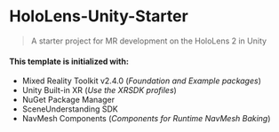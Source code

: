 # HoloLens-Unity-Starter

> A starter project for MR development on the HoloLens 2 in Unity

#### This template is initialized with:
- Mixed Reality Toolkit v2.4.0 (*Foundation and Example packages*)
- Unity Built-in XR (*Use the XRSDK profiles*)
- NuGet Package Manager
- SceneUnderstanding SDK
- NavMesh Components (*Components for Runtime NavMesh Baking*)
